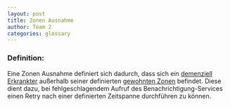 ```yaml
---
layout: post
title: Zonen Ausnahme
author: Team 2
categories: glossary
---
```

### Definition:
Eine Zonen Ausnahme definiert sich dadurch, dass sich ein [demenziell Erkrankter](https://fae.archi-lab.io/glossary/2019/11/15/Glossary-dementiell-Erkrankter.html) außerhalb seiner definierten [gewohnten Zonen](https://fae.archi-lab.io/glossary/2019/12/02/Glossary-gewohnte-Zone.html) befindet. Diese dient dazu, bei fehlgeschlagendem Aufruf des Benachrichtigung-Services einen Retry nach einer definierten Zeitspanne durchführen zu können.
